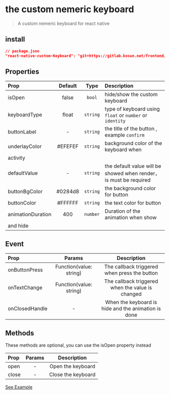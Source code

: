 # the custom nemeric keyboard

> A custom nemeric keyboard for react native

## install

```json
// package.json
"react-native-custom-Keyboard": "git+https://gitlab.kosun.net/frontend/react-native-custom-keyboard#master"

```
## Properties

| Prop  | Default  | Type | Description |
| :------------ |:---------------:| :---------------:| :-----|
| isOpen | false | `bool` | hide/show the custom keyboard|
| keyboardType | float | `string` | type of keyboard using `float` or `number` or `identity`|
| buttonLabel | - | `string` | the title of the button , example `confirm` |
| underlayColor | #EFEFEF | `string` | background color of the keyboard when 
activity |
| defaultValue | - | `string` | the default value will be showed when render，is must be required |
| buttonBgColor | #0284d8 | `string` | the background color for button |
| buttonColor | #FFFFFF | `string` | the text color for button |
| animationDuration | 400 | `number` | Duration of the animation when show 
and hide |


## Event

| Prop  | Params  | Description |
| :------------ |:---------------:| :---------------:|
| onButtonPress | Function(value: string) | The callback triggered when press the button |
| onTextChange | Function(value: string) | The callback triggered when the value is changed |
| onClosedHandle | - | When the keyboard is hide and the animation is done |

## Methods
These methods are optional, you can use the isOpen property instead   

| Prop  | Params  | Description |
| :------------ |:---------------:| :---------------:|
| open | - | Open the keyboard |
| close | - | Close the keyboard |

[See Example](./Example/index.ios.js)